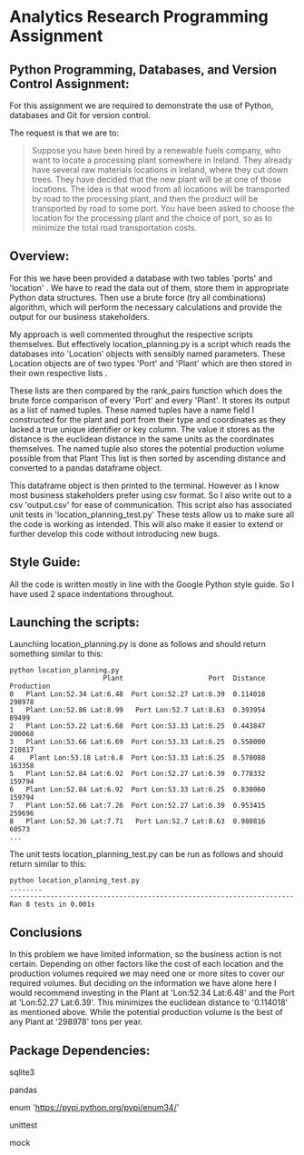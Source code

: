 # Analytics Research Programming Assignment
## Python Programming, Databases, and Version Control Assignment:
For this assignment we are required to demonstrate the use of Python, databases
and Git for version control.

The request is that we are to:

> Suppose you have been hired by a renewable fuels company, who want to locate a
> processing plant somewhere in Ireland. They already have several raw materials
> locations in Ireland, where they cut down trees. They have decided that the
> new plant will be at one of those locations. The idea is that wood from all 
> locations will be transported by road to the processing plant, and then the
> product will be transported by road to some port. You have been asked to
> choose the location for the processing plant and the choice of port, so as to
> minimize the total road transportation costs.


## Overview:
For this we have been provided a database with two tables 'ports' and 'location'
. We have to read the data out of them, store them in appropriate Python data
structures. Then use a brute force (try all combinations) algorithm, which will
perform the necessary calculations and provide the output for our business
stakeholders.

My approach is well commented throughut the respective scripts themselves. But
effectively location_planning.py is a script which reads the databases into 
'Location' objects with sensibly named parameters. These Location objects are of
two types 'Port' and 'Plant' which are then stored in their own respective lists
. 

These lists are then compared by the rank_pairs function which does the brute
force comparison of every 'Port' and every 'Plant'. It stores its output as a
list of named tuples. These named tuples have a name field I constructed for the
plant and port from their type and coordinates as they lacked a true unique
identifier or key column. The value it stores as the distance is the euclidean
distance in the same units as the coordinates themselves. The named tuple also
stores the potential production volume possible from that Plant This list is
then sorted by ascending distance and converted to a pandas dataframe object.

This dataframe  object is then printed to the terminal. However as I know
most business stakeholders prefer using csv format. So I also write out to a csv
'output.csv' for ease of communication. This script also has associated unit
tests in 'location_planning_test.py' These tests allow us to make sure all the
code is working as intended. This will also make it easier to extend or further
develop this code without introducing new bugs.

## Style Guide:
All the code is written mostly in line with the Google Python style guide. So I
have used 2 space indentations throughout. 

## Launching the scripts:
Launching location_planning.py is done as follows and should return something
similar to this:

```shell
python location_planning.py
                       Plant                     Port  Distance  Production
0   Plant Lon:52.34 Lat:6.48  Port Lon:52.27 Lat:6.39  0.114018      298978
1   Plant Lon:52.86 Lat:8.99   Port Lon:52.7 Lat:8.63  0.393954       89499
2   Plant Lon:53.22 Lat:6.68  Port Lon:53.33 Lat:6.25  0.443847      200068
3   Plant Lon:53.66 Lat:6.69  Port Lon:53.33 Lat:6.25  0.550000      210817
4    Plant Lon:53.18 Lat:6.8  Port Lon:53.33 Lat:6.25  0.570088      163358
5   Plant Lon:52.84 Lat:6.92  Port Lon:52.27 Lat:6.39  0.778332      159794
6   Plant Lon:52.84 Lat:6.92  Port Lon:53.33 Lat:6.25  0.830060      159794
7   Plant Lon:52.66 Lat:7.26  Port Lon:52.27 Lat:6.39  0.953415      259696
8   Plant Lon:52.36 Lat:7.71   Port Lon:52.7 Lat:8.63  0.980816       60573
...
```

The unit tests location_planning_test.py can be run as follows and should return
similar to this:

```shell
python location_planning_test.py
........
----------------------------------------------------------------------
Ran 8 tests in 0.001s
```

## Conclusions
In this problem we have limited information, so the business action is not
certain. Depending on other factors like the cost of each location and the
production volumes required we may need one or more sites to cover our required
volumes. But deciding on the information we have alone here I would recommend
investing in the Plant at 'Lon:52.34 Lat:6.48' and the Port at 'Lon:52.27 
Lat:6.39'. This minimizes the euclidean distance to '0.114018' as mentioned
above. While the potential production volume is the best of any Plant at
'298978' tons per year.

## Package Dependencies:
sqlite3

pandas

enum 'https://pypi.python.org/pypi/enum34/'

unittest

mock
